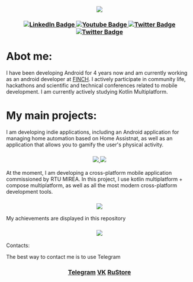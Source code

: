 <h3 align="center">
  <img src="https://github.com/SogYa/SogYa/assets/73115406/ea3507c3-9ed9-4378-88ef-4670722afdf8" />
</h3>

<h3 align="center">
<div id="badges">
  <a href="your-linkedin-URL">
    <img src="https://img.shields.io/badge/Android-3DDC84?style=for-the-badge&logo=android&logoColor=white" alt="LinkedIn Badge"/>
  </a>
  <a href="your-youtube-URL">
    <img src="https://img.shields.io/badge/kotlin-%237F52FF.svg?style=for-the-badge&logo=kotlin&logoColor=white" alt="Youtube Badge"/>
  </a>
  <a href="your-twitter-URL">
    <img src="https://img.shields.io/badge/-RaspberryPi-C51A4A?style=for-the-badge&logo=Raspberry-Pi" alt="Twitter Badge"/>
  </a>
   <a href="your-twitter-URL">
    <img src="https://img.shields.io/badge/python-3670A0?style=for-the-badge&logo=python&logoColor=ffdd54" alt="Twitter Badge"/>
  </a>
</div>
</h3>


# Abot me:
I have been developing Android for 4 years now and am currently working as an android developer at <a href="https://finch.fm">FINCH</a>.  I actively participate in community life, hackathons and scientific and technical conferences related to mobile development. I am currently actively studying Kotlin Multiplatform.

# My main projects:
I am developing indie applications, including an Android application for managing home automation based on Home Assistnat, as well as an application that allows you to gamify the user's physical activity.

<h3 align="center">
<div id="badges">
  <a href="https://github.com/SogYa/domovoy-ha">
    <img src="https://github-readme-stats.vercel.app/api/pin/?username=sogya&repo=domovoy-ha&theme=algolia&hide_border=true"/>
  </a>
  <a href="https://github.com/SogYa/healthivity">
    <img src="https://github-readme-stats.vercel.app/api/pin/?username=sogya&repo=healthivity&theme=algolia&hide_border=true"/>
  </a>
</div>
</h3

At the moment, I am developing a cross-platform mobile application commissioned by RTU MIREA. In this project, I use kotlin multiplatform + compose multiplatform, as well as all the most modern cross-platform development tools.
<h3 align="center">
<div id="badges">
  <a href="https://github.com/SportivityTeam/assistant-vuc-mirea">
    <img src="https://github-readme-stats.vercel.app/api/pin/?username=sportivityteam&repo=assistant-vuc-mirea&theme=algolia&hide_border=true"/>
  </a>
</div>
</h3


My achievements are displayed in this repository

<h3 align="center">
<div id="badges">
  <a href="https://github.com/SogYa/achievements">
    <img src="https://github-readme-stats.vercel.app/api/pin/?username=SogYa&repo=achievements&theme=algolia&hide_border=true"/>
  </a>
</div>
</h3

# Contacts:
The best way to contact me is to use Telegram
<h3 align="center">
<div id="badges">
  <a href="https://t.me/sogya88" target="_blank">Telegram</a>
  <a href="https://vk.com/ssogya" target="_blank">VK</a>
  <a href="https://apps.rustore.ru/developer/%2BbFCcQPRLwkH%2BSWYdqAU2ocGk1MfmGNv" target="_blank">RuStore</a>
</div
</h3>
